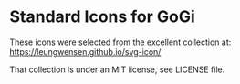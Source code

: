 # Standard Icons for GoGi

These icons were selected from the excellent collection at: https://leungwensen.github.io/svg-icon/

That collection is under an MIT license, see LICENSE file.

